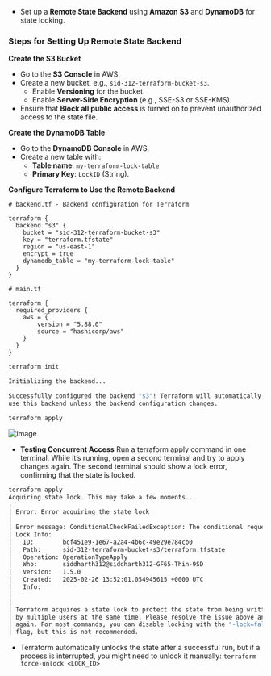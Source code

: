- Set up a **Remote State Backend** using **Amazon S3** and **DynamoDB** for state locking. 

### Steps for Setting Up Remote State Backend

**Create the S3 Bucket**
- Go to the **S3 Console** in AWS.
- Create a new bucket, e.g., `sid-312-terraform-bucket-s3`.
   - Enable **Versioning** for the bucket.
   - Enable **Server-Side Encryption** (e.g., SSE-S3 or SSE-KMS).
- Ensure that **Block all public access** is turned on to prevent unauthorized access to the state file.

**Create the DynamoDB Table**
- Go to the **DynamoDB Console** in AWS.
- Create a new table with:
   - **Table name**: `my-terraform-lock-table`
   - **Primary Key**: `LockID` (String).

**Configure Terraform to Use the Remote Backend**

```hcl
# backend.tf - Backend configuration for Terraform

terraform {
  backend "s3" {
    bucket = "sid-312-terraform-bucket-s3"
    key = "terraform.tfstate"
    region = "us-east-1"
    encrypt = true
    dynamodb_table = "my-terraform-lock-table"
  }
}
```

```hcl
# main.tf

terraform {
  required_providers {
    aws = {
        version = "5.88.0"
        source = "hashicorp/aws"
    }
  }
}
```

```bash
terraform init

Initializing the backend...

Successfully configured the backend "s3"! Terraform will automatically
use this backend unless the backend configuration changes.
```

```bash
terraform apply
```

![image](https://github.com/user-attachments/assets/9630881d-64a9-4e0f-ad3d-4c09e1eb6ce2)

- **Testing Concurrent Access** Run a terraform apply command in one terminal. While it’s running, open a second terminal and try to apply changes again. The second terminal should show a lock error, confirming that the state is locked.

```bash
terraform apply
Acquiring state lock. This may take a few moments...
╷
│ Error: Error acquiring the state lock
│ 
│ Error message: ConditionalCheckFailedException: The conditional request failed
│ Lock Info:
│   ID:        bcf451e9-1e67-a2a4-4b6c-49e29e784cb0
│   Path:      sid-312-terraform-bucket-s3/terraform.tfstate
│   Operation: OperationTypeApply
│   Who:       siddharth312@siddharth312-GF65-Thin-9SD
│   Version:   1.5.0
│   Created:   2025-02-26 13:52:01.054945615 +0000 UTC
│   Info:      
│ 
│ 
│ Terraform acquires a state lock to protect the state from being written
│ by multiple users at the same time. Please resolve the issue above and try
│ again. For most commands, you can disable locking with the "-lock=false"
│ flag, but this is not recommended.
```

- Terraform automatically unlocks the state after a successful run, but if a process is interrupted, you might need to unlock it manually: `terraform force-unlock <LOCK_ID>`

